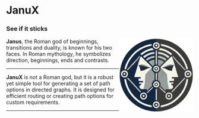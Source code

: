 # JanuX
### See if it sticks

<img src="graphics/janux.svg" alt="JanuX Logo" align="right" width="200">

**Janus**, the Roman god of beginnings, transitions and duality, is known for his two faces. In Roman mythology, he symbolizes direction, beginnings, ends and contrasts.

---

**JanuX** is not a Roman god, but it is a robust yet simple tool for generating a set of path options in directed graphs. It is designed for efficient routing or creating path options for custom requirements.

---
